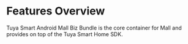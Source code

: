 # Features Overview

Tuya Smart Android Mall Biz Bundle is the core container for Mall and provides on top of the Tuya Smart Home SDK.